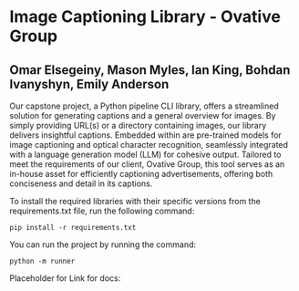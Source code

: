 # Image Captioning Library - Ovative Group
## Omar Elsegeiny, Mason Myles, Ian King, Bohdan Ivanyshyn, Emily Anderson

Our capstone project, a Python pipeline CLI library, offers a streamlined solution for generating captions and a general overview for images. By simply providing URL(s) or a directory containing images, our library delivers insightful captions. Embedded within are pre-trained models for image captioning and optical character recognition, seamlessly integrated with a language generation model (LLM) for cohesive output. Tailored to meet the requirements of our client, Ovative Group, this tool serves as an in-house asset for efficiently captioning advertisements, offering both conciseness and detail in its captions.

To install the required libraries with their specific versions from the requirements.txt file, run the following command:
```
pip install -r requirements.txt
```

You can run the project by running the command: 
```
python -m runner
```


Placeholder for Link for docs:






